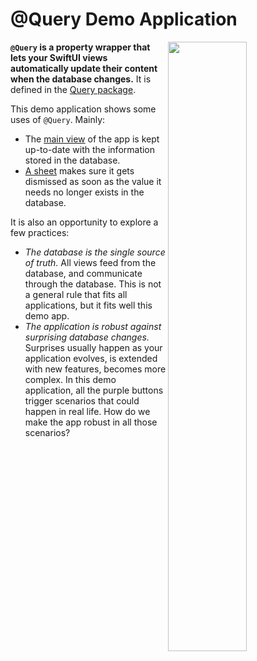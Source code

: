 @Query Demo Application
=======================

<img align="right" src="https://github.com/groue/GRDB.swift/raw/dev/async/Documentation/DemoApps/QueryDemo/Screenshot.png" width="50%">

**`@Query` is a property wrapper that lets your SwiftUI views automatically update their content when the database changes.** It is defined in the [Query package].

This demo application shows some uses of `@Query`. Mainly:

- The [main view](QueryDemo/Views/AppView.swift) of the app is kept up-to-date with the information stored in the database.
- [A sheet](QueryDemo/Views/PlayerPresenceView.swift) makes sure it gets dismissed as soon as the value it needs no longer exists in the database.

It is also an opportunity to explore a few practices:

- _The database is the single source of truth._ All views feed from the database, and communicate through the database. This is not a general rule that fits all applications, but it fits well this demo app.
- _The application is robust against surprising database changes._ Surprises usually happen as your application evolves, is extended with new features, becomes more complex. In this demo application, all the purple buttons trigger scenarios that could happen in real life. How do we make the app robust in all those scenarios? 

[Query package]: ../Query
